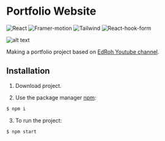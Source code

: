 # Portfolio Website

![React](https://img.shields.io/badge/React-v18.2.0-green?style=flat)
![Framer-motion](https://img.shields.io/badge/Framer--motion-v9.0.4-pink?style=flat)
![Tailwind](https://img.shields.io/badge/Tailwind-v3.2.7-lightblue?style=flat)
![React-hook-form](https://img.shields.io/badge/React--hook--form-v7.43.2-AA336A?style=flat)

![alt text](https://i.postimg.cc/xC0Hgmnt/Zrzut-ekranu-2023-02-27-o-22-59-33.png)

Making a portfolio project based on [EdRoh Youtube channel](https://www.youtube.com/watch?v=JSJ8ftr92Vw).

## Installation

1. Download project.

2. Use the package manager [npm](https://www.npmjs.com):

```bash
$ npm i
```

3. To run the project:

```bash
$ npm start
```